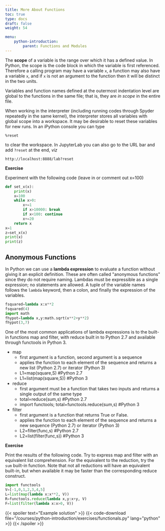 ```yaml
---
title: More About Functions
toc: true
type: docs
draft: false
weight: 54

menu:
    python-introduction:
        parent: Functions and Modules
---
```


The __scope__ of a variable is the range over which it has a defined value.  In Python, the scope is the code block in which the variable is first referenced.  Therefore a calling program may have a variable `x`, a function may also have a variable `x`, and if `x` is not an argument to the function then it will be distinct in the two units.

Variables and function names defined at the outermost indentation level are global to the functions in the same file; that is, they are _in scope_ in the entire file.

When working in the interpreter (including running codes through Spyder repeatedly in the same kernel), the interpreter stores all variables with global scope into a workspace.  It may be desirable to reset these variables for new runs.  In an iPython console you can type

```
%reset
```

to clear the workspace.  In JupyterLab you can also go to the URL bar and add `?reset` at the end, _viz_

```
http://localhost:8888/lab?reset
```

**Exercise**

Experiment with the following code (leave in or comment out x=100)

```python
def set_x(x):
    print(x)
    x=100
    while x>0:
        x+=1
        if x>10000: break
        if x<100: continue
        x+=20
    return x
x=1
z=set_x(x)
print(x)
print(z)
```

## Anonymous Functions

In Python we can use a __lambda expression__ to evaluate a function without giving it an explicit definition.  These are often called "anonymous functions" since they do not require naming.  Lambdas must be expressible as a single expression; no statements are allowed.  A tuple of the variable names follows the `lambda` keyword, then a colon, and finally the expression of the variables.

```python
fsquared=lambda x:x**2
fsquared(4)
import math
fhypot=lambda x,y:math.sqrt(x**2+y**2)
fhypot(3,7)
```

One of the most common applications of lambda expressions is to the built-in functions map and filter, with reduce built in to Python 2.7 and available through functools in Python 3.

* map 
  * first argument is a function, second argument is a sequence
  * applies the function to each element of the sequence and returns a new list (Python 2.7) or iterator (Python 3)
  * L1=map(square,S)          #Python 2.7
  * L1=list(map(square,S))    #Python 3
* reduce 
  * first argument must be a function that takes two inputs and returns a single output of the same type
  * total=reduce(sum,s)   #Python 2.7
  * import functools; total=functools.reduce(sum,s) #Python 3
* filter
  * first argument is a function that returns True or False.  
  * applies the function to each element of the sequence and returns a new sequence (Python 2.7) or iterator (Python 3)
  * L2=filter(func,s)  #Python 2.7
  * L2=list(filter(func,s)) #Python 3

**Exercise**

Print the results of the following code.  Try to express map and filter with an equivalent list comprehension.  For the equivalent to the reduction, try the `sum` built-in function.  Note that not all reductions will have an equivalent built-in, but when available it may be faster than the corresponding reduce construct.

```python
import functools
V=[-1,0,1,2,3,4,5]
L=list(map(lambda x:x**2, V))
R=functools.reduce(lambda x,y:x+y, V)
F=list(filter(lambda x:x>0, V))
```

{{< spoiler text="Example solution" >}}
{{< code-download file="/courses/python-introduction/exercises/functionals.py" lang="python" >}}
{{< /spoiler >}}

